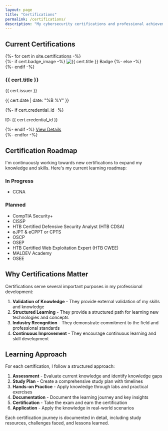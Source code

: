 ```yaml
---
layout: page
title: "Certifications"
permalink: /certifications/
description: "My cybersecurity certifications and professional achievements"
---
```


## Current Certifications

<div class="certifications-grid">
{%- for cert in site.certifications -%}
    <div class="certification-card">
        <div class="cert-badge">
            {%- if cert.badge_image -%}
                <img src="{{ cert.badge_image | relative_url }}" alt="{{ cert.title }} Badge">
            {%- else -%}
                <div class="badge-placeholder">
                    <i class="fas fa-certificate"></i>
                </div>
            {%- endif -%}
        </div>
        <div class="cert-info">
            <h3>{{ cert.title }}</h3>
            <p class="cert-issuer">{{ cert.issuer }}</p>
            <p class="cert-date">{{ cert.date | date: "%B %Y" }}</p>
            {%- if cert.credential_id -%}
                <p class="cert-id">ID: {{ cert.credential_id }}</p>
            {%- endif -%}
            <a href="{{ cert.url | relative_url }}" class="cert-link">View Details</a>
        </div>
    </div>
{%- endfor -%}
</div>

## Certification Roadmap

I'm continuously working towards new certifications to expand my knowledge and skills. Here's my current learning roadmap:

### In Progress
- CCNA

### Planned
- CompTIA Security+
- CISSP
- HTB Certified Defensive Security Analyst (HTB CDSA)
- eJPT & eCPPT or CPTS
- OSCP
- OSEP
- HTB Certified Web Exploitation Expert (HTB CWEE)
- MALDEV Academy
- OSEE

## Why Certifications Matter

Certifications serve several important purposes in my professional development:

1. **Validation of Knowledge** - They provide external validation of my skills and knowledge
2. **Structured Learning** - They provide a structured path for learning new technologies and concepts
3. **Industry Recognition** - They demonstrate commitment to the field and professional standards
4. **Continuous Improvement** - They encourage continuous learning and skill development

## Learning Approach

For each certification, I follow a structured approach:

1. **Assessment** - Evaluate current knowledge and identify knowledge gaps
2. **Study Plan** - Create a comprehensive study plan with timelines
3. **Hands-on Practice** - Apply knowledge through labs and practical exercises
4. **Documentation** - Document the learning journey and key insights
5. **Certification** - Take the exam and earn the certification
6. **Application** - Apply the knowledge in real-world scenarios

Each certification journey is documented in detail, including study resources, challenges faced, and lessons learned.

